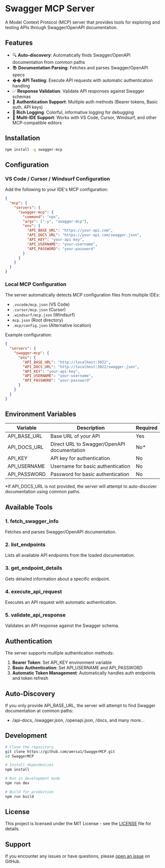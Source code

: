# Swagger MCP Server

A Model Context Protocol (MCP) server that provides tools for exploring and testing APIs through Swagger/OpenAPI documentation.

## Features

- 🔍 **Auto-discovery**: Automatically finds Swagger/OpenAPI documentation from common paths
- 📚 **Documentation Parsing**: Fetches and parses Swagger/OpenAPI specs
- ��️ **API Testing**: Execute API requests with automatic authentication handling
- ✅ **Response Validation**: Validate API responses against Swagger schemas
- 🔐 **Authentication Support**: Multiple auth methods (Bearer tokens, Basic auth, API keys)
- 🎨 **Rich Logging**: Colorful, informative logging for debugging
- 🔮 **Multi-IDE Support**: Works with VS Code, Cursor, Windsurf, and other MCP-compatible editors

## Installation

```bash
npm install -g swagger-mcp
```

## Configuration

### VS Code / Cursor / Windsurf Configuration

Add the following to your IDE's MCP configuration:

```json
{
  "mcp": {
    "servers": {
      "swagger-mcp": {
        "command": "npx",
        "args": ["-y", "swagger-mcp"],
        "env": {
          "API_BASE_URL": "https://your-api.com",
          "API_DOCS_URL": "https://your-api.com/swagger.json",
          "API_KEY": "your-api-key",
          "API_USERNAME": "your-username",
          "API_PASSWORD": "your-password"
        }
      }
    }
  }
}
```

### Local MCP Configuration

The server automatically detects MCP configuration files from multiple IDEs:

- `.vscode/mcp.json` (VS Code)
- `.cursor/mcp.json` (Cursor)
- `.windsurf/mcp.json` (Windsurf)
- `mcp.json` (Root directory)
- `.mcp/config.json` (Alternative location)

Example configuration:

```json
{
  "servers": {
    "swagger-mcp": {
      "env": {
        "API_BASE_URL": "http://localhost:3022",
        "API_DOCS_URL": "http://localhost:3022/swagger.json",
        "API_KEY": "your-api-key",
        "API_USERNAME": "your-username",
        "API_PASSWORD": "your-password"
      }
    }
  }
}
```

## Environment Variables

| Variable | Description | Required |
|----------|-------------|----------|
| API_BASE_URL | Base URL of your API | Yes |
| API_DOCS_URL | Direct URL to Swagger/OpenAPI documentation | No* |
| API_KEY | API key for authentication | No |
| API_USERNAME | Username for basic authentication | No |
| API_PASSWORD | Password for basic authentication | No |

*If API_DOCS_URL is not provided, the server will attempt to auto-discover documentation using common paths.

## Available Tools

### 1. fetch_swagger_info

Fetches and parses Swagger/OpenAPI documentation.

### 2. list_endpoints

Lists all available API endpoints from the loaded documentation.

### 3. get_endpoint_details

Gets detailed information about a specific endpoint.

### 4. execute_api_request

Executes an API request with automatic authentication.

### 5. validate_api_response

Validates an API response against the Swagger schema.

## Authentication

The server supports multiple authentication methods:

1. **Bearer Token**: Set API_KEY environment variable
2. **Basic Authentication**: Set API_USERNAME and API_PASSWORD
3. **Automatic Token Management**: Automatically handles auth endpoints and token refresh

## Auto-Discovery

If you only provide API_BASE_URL, the server will attempt to find Swagger documentation at common paths:

- /api-docs, /swagger.json, /openapi.json, /docs, and many more...

## Development

```bash
# Clone the repository
git clone https://github.com/amrsa1/SwaggerMCP.git
cd SwaggerMCP

# Install dependencies
npm install

# Run in development mode
npm run dev

# Build for production
npm run build
```

## License

This project is licensed under the MIT License - see the [LICENSE](LICENSE) file for details.

## Support

If you encounter any issues or have questions, please [open an issue](https://github.com/amrsa1/SwaggerMCP/issues) on GitHub.
